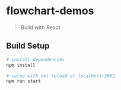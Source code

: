 # flowchart-demos

> Build with React

## Build Setup

``` bash
# install dependencies
npm install

# serve with hot reload at localhost:3002
npm run start

```